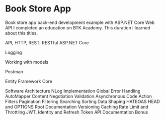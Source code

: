 # Book Store App
Book store app back-end development example with ASP.NET Core Web API
I completed an education on BTK Academy. This duration i learned about this titles.

API, HTTP, REST, RESTful
ASP.NET Core

Logging
                              
Working with models

Postman

Entity Framework Core

Software Architecture
NLog Implementation
Global Error Handling
AutoMapper
Content Negotiation
Validation
Asynchronous Code
Action Filters
Pagination
Filtering
Searching
Sorting
Data Shaping
HATEOAS
HEAD and OPTIONS
Root Documentation
Versioning
Caching
Rate Limit and Throttling
JWT, Identity and Refresh Token
API Documentation
Bonus
